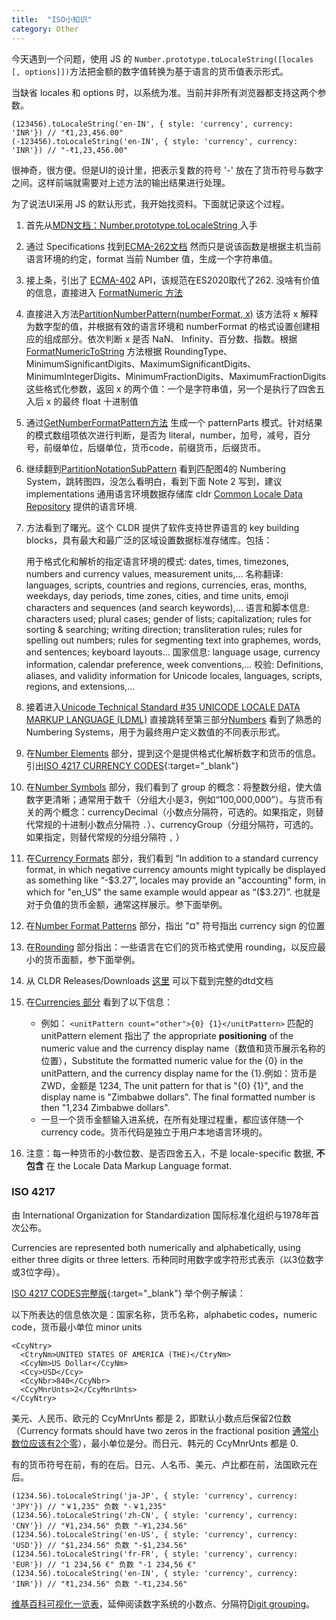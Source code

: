 ```yaml
---
title:  "ISO小知识"
category: Other
---
```

今天遇到一个问题，使用 JS 的 `Number.prototype.toLocaleString([locales [, options]])`方法把金额的数字值转换为基于语言的货币值表示形式。

当缺省 locales 和 options 时，以系统为准。当前并非所有浏览器都支持这两个参数。

    (123456).toLocaleString('en-IN', { style: 'currency', currency: 'INR'}) // "₹1,23,456.00"
    (-123456).toLocaleString('en-IN', { style: 'currency', currency: 'INR'}) // "-₹1,23,456.00"

很神奇，很方便。但是UI的设计里，把表示复数的符号 '-' 放在了货币符号与数字之间。这样前端就需要对上述方法的输出结果进行处理。

为了说法UI采用 JS 的默认形式，我开始找资料。下面就记录这个过程。

<!--more-->

1. 首先从[MDN文档：Number.prototype.toLocaleString
](https://developer.mozilla.org/en-US/docs/Web/JavaScript/Reference/Global_Objects/Number/toLocaleString) 入手
2. 通过 Specifications 找到[ECMA-262文档](https://tc39.es/ecma262/#sec-number.prototype.tolocalestring) 然而只是说该函数是根据主机当前语言环境的约定，format 当前 Number 值，生成一个字符串值。
3. 接上条，引出了 [ECMA-402](https://tc39.es/ecma402/#sup-number.prototype.tolocalestring) API，该规范在ES2020取代了262. 没啥有价值的信息，直接进入 [FormatNumeric 方法](https://tc39.es/ecma402/#sec-formatnumber)
4. 直接进入方法[PartitionNumberPattern(numberFormat, x)](https://tc39.es/ecma402/#sec-partitionnumberpattern) 该方法将 x 解释为数字型的值，并根据有效的语言环境和 numberFormat 的格式设置创建相应的组成部分。依次判断 x 是否 NaN、 Infinity、百分数、指数。根据[ FormatNumericToString](https://tc39.es/ecma402/#sec-partitionnumberpattern) 方法根据 RoundingType、MinimumSignificantDigits、MaximumSignificantDigits、MinimumIntegerDigits、MinimumFractionDigits、MaximumFractionDigits 这些格式化参数，返回 x 的两个值：一个是字符串值，另一个是执行了四舍五入后 x 的最终 float 十进制值
5. 通过[GetNumberFormatPattern方法](https://tc39.es/ecma402/#sec-getnumberformatpattern) 生成一个 patternParts 模式。针对结果的模式数组项依次进行判断，是否为 literal，number，加号，减号，百分号，前缀单位，后缀单位，货币code，前缀货币，后缀货币。
6. 继续翻到[PartitionNotationSubPattern](https://tc39.es/ecma402/#sec-partitionnotationsubpattern) 看到匹配图4的 Numbering System，跳转图四，没怎么看明白，看到下面 Note 2 写到，建议 implementations 通用语言环境数据存储库 cldr [Common Locale Data Repository](http://cldr.unicode.org) 提供的语言环境.
7. 方法看到了曙光。这个 CLDR 提供了软件支持世界语言的 key building blocks，具有最大和最广泛的区域设置数据标准存储库。包括：

    
    用于格式化和解析的指定语言环境的模式: dates, times, timezones, numbers and currency values, measurement units,…
    名称翻译: languages, scripts, countries and regions, currencies, eras, months, weekdays, day periods, time zones, cities, and time units, emoji characters and sequences (and search keywords),…
    语言和脚本信息: characters used; plural cases; gender of lists; capitalization; rules for sorting & searching; writing direction; transliteration rules; rules for spelling out numbers; rules for segmenting text into graphemes, words, and sentences; keyboard layouts…
    国家信息: language usage, currency information, calendar preference, week conventions,…
    校验: Definitions, aliases, and validity information for Unicode locales, languages, scripts, regions, and extensions,…

8. 接着进入[Unicode Technical Standard #35 UNICODE LOCALE DATA MARKUP LANGUAGE (LDML)](http://www.unicode.org/reports/tr35/) 直接跳转至第三部分[Numbers](https://www.unicode.org/reports/tr35/tr35-numbers.html#Contents) 看到了熟悉的 Numbering Systems，用于为最终用户定义数值的不同表示形式。
9. 在[Number Elements](https://www.unicode.org/reports/tr35/tr35-numbers.html#Number_Elements) 部分，提到这个是提供格式化解析数字和货币的信息。引出[ISO 4217 CURRENCY CODES](https://www.iso.org/iso-4217-currency-codes.html){:target="_blank"}
10. 在[Number Symbols](https://www.unicode.org/reports/tr35/tr35-numbers.html#Number_Symbols) 部分，我们看到了 group 的概念：将整数分组，使大值数字更清晰；通常用于数千（分组大小是3，例如“100,000,000”）。与货币有关的两个概念：currencyDecimal（小数点分隔符，可选的。如果指定，则替代常规的十进制小数点分隔符 `.`）、currencyGroup（分组分隔符，可选的。如果指定，则替代常规的分组分隔符 `,` ）
11. 在[Currency Formats](https://www.unicode.org/reports/tr35/tr35-numbers.html#Currency_Formats) 部分，我们看到 “In addition to a standard currency format, in which negative currency amounts might typically be displayed as something like “-$3.27”, locales may provide an "accounting" form, in which for "en_US" the same example would appear as “($3.27)”. 也就是对于负值的货币金额，通常这样展示。参下面举例。
12. 在[Number Format Patterns](https://www.unicode.org/reports/tr35/tr35-numbers.html#Number_Format_Patterns) 部分，指出 "¤" 符号指出 currency sign 的位置
13. 在[Rounding](https://www.unicode.org/reports/tr35/tr35-numbers.html#Rounding) 部分指出：一些语言在它们的货币格式使用 rounding，以反应最小的货币面额，参下面举例。
14. 从 CLDR Releases/Downloads [这里](http://cldr.unicode.org/index/downloads) 可以下载到完整的dtd文档
15. 在[Currencies 部分](https://www.unicode.org/reports/tr35/tr35-numbers.html#Currencies) 看到了以下信息：

    + 例如： `<unitPattern count="other">{0} {1}</unitPattern>` 匹配的 unitPattern element 指出了 the appropriate **positioning** of the numeric value and the currency display name（数值和货币展示名称的位置），Substitute the formatted numeric value for the {0} in the unitPattern, and the currency display name for the {1}.例如：货币是 ZWD，金额是 1234, The unit pattern for that is "{0} {1}", and the display name is "Zimbabwe dollars". The final formatted number is then "1,234 Zimbabwe dollars".
    + 一旦一个货币金额输入进系统，在所有处理过程重，都应该伴随一个 currency code。货币代码是独立于用户本地语言环境的。 
16. 注意：每一种货币的小数位数、是否四舍五入，不是 locale-specific 数据, **不包含** 在 the Locale Data Markup Language format.

### ISO 4217 

由 International Organization for Standardization 国际标准化组织与1978年首次公布。

Currencies are represented both numerically and alphabetically, using either three digits or three letters.
币种同时用数字或字符形式表示（以3位数字或3位字母）。

[ISO 4217 CODES完整版](https://www.currency-iso.org/dam/downloads/lists/list_one.xml){:target="_blank"} 举个例子解读：

以下所表达的信息依次是：国家名称，货币名称，alphabetic codes，numeric code，货币最小单位 minor units
```
<CcyNtry>
  <CtryNm>UNITED STATES OF AMERICA (THE)</CtryNm>
  <CcyNm>US Dollar</CcyNm>
  <Ccy>USD</Ccy>
  <CcyNbr>840</CcyNbr>
  <CcyMnrUnts>2</CcyMnrUnts>
</CcyNtry>
```
美元、人民币、欧元的 CcyMnrUnts 都是 2，即默认小数点后保留2位数（Currency formats should have two zeros in the fractional position [通常小数位应该有2个零](https://www.unicode.org/reports/tr35/tr35-numbers.html#Special_Pattern_Characters)），最小单位是分。而日元、韩元的 CcyMnrUnts 都是 0.

有的货币符号在前，有的在后。日元、人名币、美元、卢比都在前，法国欧元在后。

    (1234.56).toLocaleString('ja-JP', { style: 'currency', currency: 'JPY'}) // "￥1,235" 负数 "-￥1,235"
    (1234.56).toLocaleString('zh-CN', { style: 'currency', currency: 'CNY'}) // "¥1,234.56" 负数 "-¥1,234.56"
    (1234.56).toLocaleString('en-US', { style: 'currency', currency: 'USD'}) // "$1,234.56" 负数 "-$1,234.56"
    (1234.56).toLocaleString('fr-FR', { style: 'currency', currency: 'EUR'}) // "1 234,56 €" 负数 "-1 234,56 €"
    (1234.56).toLocaleString('en-IN', { style: 'currency', currency: 'INR'}) // "₹1,234.56" 负数 "-₹1,234.56"

[维基百科可视化一览表](https://en.wikipedia.org/wiki/ISO_4217)，延伸阅读数字系统的小数点、分隔符[Digit grouping](https://en.wikipedia.org/wiki/Decimal_separator)。
